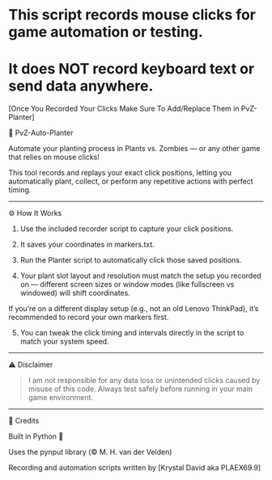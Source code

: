 # This script records mouse clicks for game automation or testing.
# It does NOT record keyboard text or send data anywhere.


[Once You Recorded Your Clicks Make Sure To Add/Replace Them in PvZ-Planter]



🌱 PvZ-Auto-Planter

Automate your planting process in Plants vs. Zombies — or any other game that relies on mouse clicks!

This tool records and replays your exact click positions, letting you automatically plant, collect, or perform any repetitive actions with perfect timing.


---

⚙️ How It Works

1. Use the included recorder script to capture your click positions.


2. It saves your coordinates in markers.txt.


3. Run the Planter script to automatically click those saved positions.


4. Your plant slot layout and resolution must match the setup you recorded on —
different screen sizes or window modes (like fullscreen vs windowed) will shift coordinates.

If you’re on a different display setup (e.g., not an old Lenovo ThinkPad),
it’s recommended to record your own markers first.



5. You can tweak the click timing and intervals directly in the script to match your system speed.




---

⚠️ Disclaimer

> I am not responsible for any data loss or unintended clicks caused by misuse of this code.
Always test safely before running in your main game environment.




---

🧾 Credits

Built in Python 🐍

Uses the pynput library (© M. H. van der Velden)

Recording and automation scripts written by [Krystal David aka PLAEX69.9]
